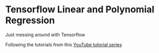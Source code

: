 # Tensorflow Linear and Polynomial Regression

Just messing around with Tensorflow

Following the tutorials from this [YouTube tutorial series](https://www.youtube.com/watch?v=tIXDik5SGsI)
